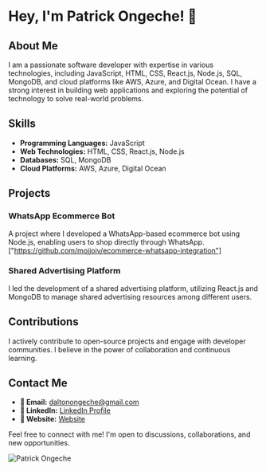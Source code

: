 # **Hey, I'm Patrick Ongeche!** 👋

## **About Me**
I am a passionate software developer with expertise in various technologies, including JavaScript, HTML, CSS, React.js, Node.js, SQL, MongoDB, and cloud platforms like AWS, Azure, and Digital Ocean. I have a strong interest in building web applications and exploring the potential of technology to solve real-world problems.

## **Skills**
- **Programming Languages:** JavaScript
- **Web Technologies:** HTML, CSS, React.js, Node.js
- **Databases:** SQL, MongoDB
- **Cloud Platforms:** AWS, Azure, Digital Ocean

## **Projects**
### **WhatsApp Ecommerce Bot**
A project where I developed a WhatsApp-based ecommerce bot using Node.js, enabling users to shop directly through WhatsApp. ["https://github.com/mojjoiv/ecommerce-whatsapp-integration"]

### **Shared Advertising Platform**
I led the development of a shared advertising platform, utilizing React.js and MongoDB to manage shared advertising resources among different users. 

## **Contributions**
I actively contribute to open-source projects and engage with developer communities. I believe in the power of collaboration and continuous learning.

## **Contact Me**
- **📧 Email:** daltonongeche@gmail.com
- **💼 LinkedIn:** [LinkedIn Profile](https://www.linkedin.com/in/patrick-ongeche-04091995/)
- **💼 Website:** [Website](https://patrickongeche.vercel.app/)

Feel free to connect with me! I'm open to discussions, collaborations, and new opportunities.

![Patrick Ongeche](https://avatars.githubusercontent.com/u/22414305?v=4)
